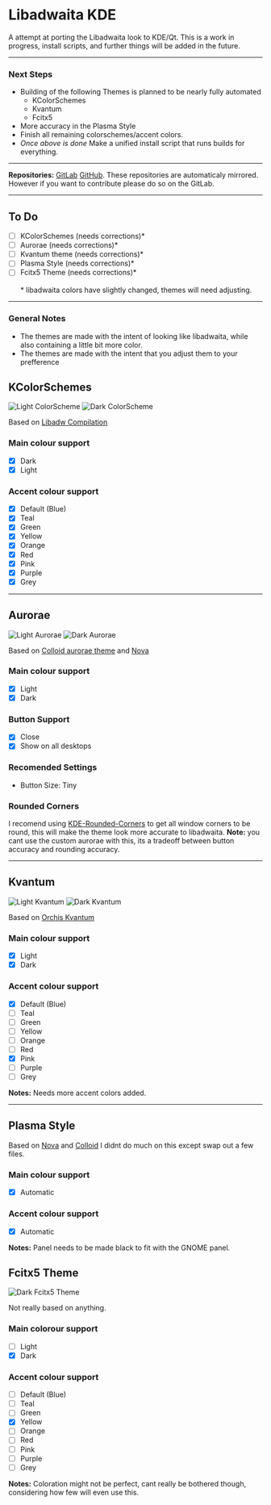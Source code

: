 # Libadwaita KDE 

A attempt at porting the Libadwaita look to KDE/Qt.
This is a work in progress, install scripts, and further things will be added in the future.

---

### Next Steps
- Building of the following Themes is planned to be nearly fully automated
  - KColorSchemes
  - Kvantum
  - Fcitx5
- More accuracy in the Plasma Style
- Finish all remaining colorschemes/accent colors.
- *Once above is done* Make a unified install script that runs builds for everything.

---

**Repositories:** [GitLab](https://gitlab.com/sabaneko/Libadwaita-KDE) [GitHub](https://github.com/nukusaba/Libadwaita-KDE). These repositories are automaticaly mirrored. However if you want to contribute please do so on the GitLab.


---

## To Do
- [ ] KColorSchemes (needs corrections)*
- [ ] Aurorae (needs corrections)*
- [ ] Kvantum theme (needs corrections)*
- [ ] Plasma Style (needs corrections)*
- [ ] Fcitx5 Theme (needs corrections)* <br> <br>
\* libadwaita colors have slightly changed, themes will need adjusting.
---

### General Notes
- The themes are made with the intent of looking like libadwaita, while also containing a little bit more color.
- The themes are made with the intent that you adjust them to your prefference 

## KColorSchemes
<p>
<img src="Assets/kcolor-light.png" alt="Light ColorScheme">
<img src="Assets/kcolor-dark.png" alt="Dark ColorScheme">
</p>

Based on [Libadw Compilation](https://www.pling.com/p/2175326/)

### Main colour support
- [x] Dark
- [x] Light
### Accent colour support
- [x] Default (Blue)
- [x] Teal
- [x] Green
- [x] Yellow
- [x] Orange
- [x] Red
- [x] Pink
- [x] Purple
- [x] Grey

---

## Aurorae
<p>
<img src="Assets/aurorae-light.png" alt="Light Aurorae">
<img src="Assets/aurorae-dark.png" alt="Dark Aurorae"> 
</p>

Based on [Colloid aurorae theme](https://www.pling.com/p/1738680/) and [Nova](https://www.pling.com/p/1662814/)

### Main colour support
- [x] Light
- [x] Dark
### Button Support
- [x] Close
- [x] Show on all desktops
### Recomended Settings
- Button Size: Tiny

### Rounded Corners
I recomend using [KDE-Rounded-Corners](https://github.com/matinlotfali/KDE-Rounded-Corners) to get all window corners to be round, this will make the theme look more accurate to libadwaita. **Note:** you cant use the custom aurorae with this, its a tradeoff between button accuracy and rounding accuracy.

---

## Kvantum
<p>
<img src="Assets/kvan-light.png" alt="Light Kvantum"> 
<img src="Assets/kvan-dark.png" alt="Dark Kvantum"> 
</p>

Based on [Orchis Kvantum](https://www.pling.com/p/1458909/) 

### Main colour support
- [x] Light
- [x] Dark
### Accent colour support
- [x] Default (Blue)
- [ ] Teal
- [ ] Green
- [ ] Yellow
- [ ] Orange
- [ ] Red
- [x] Pink
- [ ] Purple
- [ ] Grey

**Notes:** Needs more accent colors added.

---

## Plasma Style
Based on [Nova](https://www.pling.com/p/1659120/) and [Colloid](https://www.pling.com/p/1738718/)
I didnt do much on this except swap out a few files.

### Main colour support
- [x] Automatic

### Accent colour support
- [x] Automatic

**Notes:** Panel needs to be made black to fit with the GNOME panel.

## Fcitx5 Theme
<p>
  <img src="Assets/fcitx5-dark.png" alt="Dark Fcitx5 Theme">
</p>
Not really based on anything.
 
### Main colorour support
- [ ] Light
- [x] Dark
 
### Accent colour support
- [ ] Default (Blue)
- [ ] Teal
- [ ] Green
- [x] Yellow
- [ ] Orange
- [ ] Red
- [ ] Pink
- [ ] Purple
- [ ] Grey

**Notes:** Coloration might not be perfect, cant really be bothered though, considering how few will even use this.
